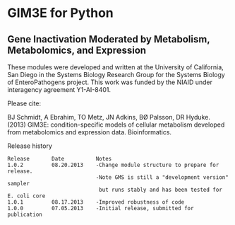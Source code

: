 GIM3E for Python
=============
Gene Inactivation Moderated by Metabolism, Metabolomics, and Expression
-------------

These modules were developed and written at the University of California, San Diego
in the Systems Biology Research Group for the Systems Biology of EnteroPathogens
project. This work was funded by the NIAID under interagency agreement Y1-AI-8401.

Please cite:

BJ Schmidt, A Ebrahim, TO Metz, JN Adkins, BØ Palsson, DR Hyduke. (2013) GIM3E: 
condition-specific models of cellular metabolism developed from metabolomics and 
expression data.  Bioinformatics.


Release history
~~~~~~~~~~~~~~~~~~~~~~~~~~~~~~~~~~~~~~~~~~~~~~~~~~~~~~~~~~~~~~~~~~~~~~~~~~~~~~~~~~~~~~~~~~~~~~~
Release       Date          Notes
1.0.2         08.20.2013    -Change module structure to prepare for release.
                            -Note GMS is still a "development version" sampler
                             but runs stably and has been tested for E. coli core
1.0.1         08.17.2013    -Improved robustness of code
1.0.0         07.05.2013    -Initial release, submitted for publication
